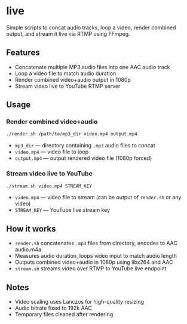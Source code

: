 # live

Simple scripts to concat audio tracks, loop a video, render combined output, and stream it live via RTMP using FFmpeg.

## Features

- Concatenate multiple MP3 audio files into one AAC audio track
- Loop a video file to match audio duration
- Render combined video+audio output in 1080p
- Stream video live to YouTube RTMP server

## Usage

### Render combined video+audio

```bash
./render.sh /path/to/mp3_dir video.mp4 output.mp4
````

* `mp3_dir` — directory containing `.mp3` audio files to concat
* `video.mp4` — video file to loop
* `output.mp4` — output rendered video file (1080p forced)

### Stream video live to YouTube

```bash
./stream.sh video.mp4 STREAM_KEY
```

* `video.mp4` — video file to stream (can be output of `render.sh` or any video)
* `STREAM_KEY` — YouTube live stream key

## How it works

* `render.sh` concatenates `.mp3` files from directory, encodes to AAC audio.m4a
* Measures audio duration, loops video input to match audio length
* Outputs combined video+audio in 1080p using libx264 and AAC
* `stream.sh` streams video over RTMP to YouTube live endpoint

## Notes

* Video scaling uses Lanczos for high-quality resizing
* Audio bitrate fixed to 192k AAC
* Temporary files cleaned after rendering
